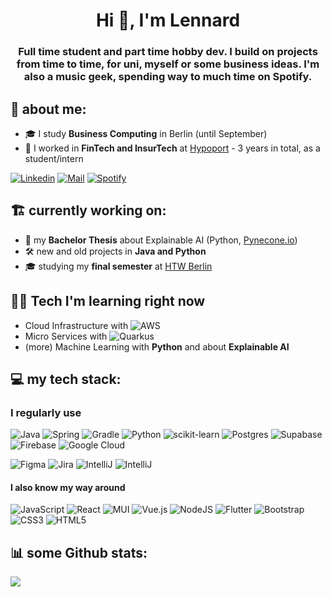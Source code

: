 <h1 align="center">Hi 👋, I'm Lennard</h1>
<h3 align="center">Full time student and part time hobby dev. I build on projects from time to time, for uni, myself or some business ideas. I'm also a music geek, spending way to much time on Spotify.</h3>

<h2 align="left"> 💫 about me: </h2>

- 🎓 I study **Business Computing** in Berlin (until September)
- 🏦 I worked in **FinTech and InsurTech** at [Hypoport](https://www.hypoport.de/) - 3 years in total, as a student/intern

[![Linkedin](https://img.shields.io/badge/LinkedIn-0077B5?style=flat&logo=linkedin&logoColor=white)](https://www.linkedin.com/in/lennard-zuendorf/)
[![Mail](https://custom-icon-badges.demolab.com/badge/-lennard@zuendorf.me-grey?style=flat&logo=mention&logoColor=white)](mailto:lennard@zuendorf.me)
[![Spotify](https://img.shields.io/badge/Spotify-1ED760?&style=flat&logo=spotify&logoColor=white)](https://open.spotify.com/user/lordz.jun)

<h2 align="left"> 🏗️ currently working on: </h2>
  
- 🔭 my **Bachelor Thesis** about Explainable AI (Python, [Pynecone.io](https://pynecone.io/))
- 🛠️ new and old projects in **Java and Python**
- 🎓 studying my **final semester** at [HTW Berlin](https://www.htw-berlin.de/en/)

<h2 align="left"> 👨‍💻 Tech I'm learning right now </h2>

- Cloud Infrastructure with ![AWS](https://img.shields.io/badge/AWS-%23FF9900.svg?style=flat&logo=amazon-aws&logoColor=white)
- Micro Services with ![Quarkus](https://img.shields.io/badge/Quarkus-000000?style=flat&logo=quarkus)
- (more) Machine Learning with **Python** and about **Explainable AI**

<h2 align="left"> 💻 my tech stack: </h2>
<h3>I regularly use</h3>

![Java](https://img.shields.io/badge/java-%23ED8B00.svg?style=flat&logo=java&logoColor=white) ![Spring](https://img.shields.io/badge/Spring-6DB33F?style=flat&logo=spring&logoColor=white) ![Gradle](https://img.shields.io/badge/Gradle-02303A.svg?style=flat&logo=Gradle&logoColor=white) ![Python](https://img.shields.io/badge/python-3670A0?style=flat&logo=python&logoColor=ffdd54) ![scikit-learn](https://img.shields.io/badge/scikit--learn-%23F7931E.svg?style=flat&logo=scikit-learn&logoColor=white) ![Postgres](https://img.shields.io/badge/postgres-%23316192.svg?style=flat&logo=postgresql&logoColor=white) ![Supabase](https://img.shields.io/badge/Supabase-3ECF8E?style=flat&logo=supabase&logoColor=white) ![Firebase](https://img.shields.io/badge/firebase-%23039BE5.svg?style=flat&logo=firebase) ![Google Cloud](https://img.shields.io/badge/Google%20Cloud-%234285F4.svg?style=flat&logo=google-cloud&logoColor=white) 

![Figma](https://img.shields.io/badge/figma-%23F24E1E.svg?style=flat&logo=figma&logoColor=white)  ![Jira](https://img.shields.io/badge/jira-%230A0FFF.svg?style=flat&logo=jira&logoColor=white)  ![IntelliJ](https://img.shields.io/badge/IntelliJ_IDEA-000000.svg?style=flat&logo=intellij-idea&logoColor=white) ![IntelliJ](https://img.shields.io/badge/PyCharm-000000.svg?style=flat&logo=pycharm&logoColor=white)

<h4>I also know my way around</h4>

![JavaScript](https://img.shields.io/badge/javascript-%23323330.svg?style=flat&logo=javascript&logoColor=%23F7DF1E)  ![React](https://img.shields.io/badge/react-%2320232a.svg?style=flat&logo=react&logoColor=%2361DAFB)  ![MUI](https://img.shields.io/badge/MUI-%230081CB.svg?style=flat&logo=material-ui&logoColor=white) ![Vue.js](https://img.shields.io/badge/vuejs-%2335495e.svg?style=flat&logo=vuedotjs&logoColor=%234FC08D) ![NodeJS](https://img.shields.io/badge/node.js-6DA55F?style=flat&logo=node.js&logoColor=white) ![Flutter](https://img.shields.io/badge/Flutter-%2302569B.svg?style=flat&logo=Flutter&logoColor=white) ![Bootstrap](https://img.shields.io/badge/bootstrap-%23563D7C.svg?style=flat&logo=bootstrap&logoColor=white) ![CSS3](https://img.shields.io/badge/css3-%231572B6.svg?style=flat&logo=css3&logoColor=white) ![HTML5](https://img.shields.io/badge/html5-%23E34F26.svg?style=flat&logo=html5&logoColor=white)



<h2 align="left"> 📊 some Github stats: </h2>

![](https://github-readme-stats.vercel.app/api?username=LennardZuendorf&theme=dark&hide_border=false&include_all_commits=true&count_private=true)<br/>
